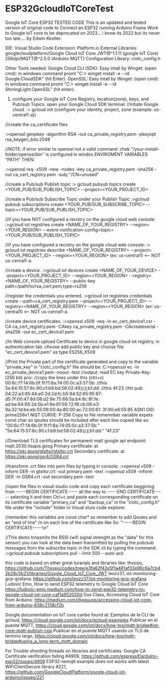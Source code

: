 # ESP32GcloudIoTCoreTest
 Google IoT Core ESP32 TESTED CODE
 This is an updated and tested version of original code to Connect an ESP32 running Arduino Frame Work to Google IoT core to be deprecated on 2023... i know its 2022 but its never too late.... 
 by Edwin Kestler.

 IDE: Visual Studio Code
 Extension: Platform.io
 External Libraries: 
            googlecloudplatform/Google Cloud IoT Core JWT@^1.1.11 (google IoT Core)
	        256dpi/MQTT@^2.5.0 (Arduino MQTT)
 Configuration Library:
            ciotc_config.h
 
 Other Tools needed: 
        Google Cloud CLI (SDK):
                                Easy intall by Winget: (open cmd): in windows command promt "C:> winget install -e --id Google.CloudSDK" (hit Enter).
        OpenSSL: 
                                Easy intall by Winget: (open cmd):  in windows command promt "C:> winget install -e --id ShiningLight.OpenSSL" (hit enter).
        
1) configure your Google IoT Core Registry, location(zone), keys, and Pub/sub Topics.
open your Google Cloud SDK terminal:
 //intiate Google cloud. 
 :> gcloud init 
 (configure your identity, project, zone (example: us-central1-a))

 //create the ca_certificate files 
 
 :>openssl genpkey -algorithm RSA -out ca_private_registry.pem -pkeyopt rsa_keygen_bits:2048

 //NOTE: if error similar to openssl not a valid command: chek "/your-install-folder/openssl/bin" is configured in windos ENVIROMENT VARIABLES "PATH" THEN:

  :>openssl req -x509 -new -nodes -key ca_private_registry.pem -sha256 -out ca_cert_registry.pem -subj "/CN=unused"
 
 //create a Pub/sub Publish topic
 :> gcloud pubsub topics create <YOUR_PUB/SUB_PUBLISH_TOPIC> --project=<YOUR_PROJECT_ID>

 //create a Pub/sub Subscribe Topic under your Publish Topic
 :>gcloud pubsub subscriptions create <YOUR_PUB/SUB_SUBSCRIBE_TOPIC> --topic=<YOUR_PUB/SUB_PUBLISH_TOPIC>

 //if you have NOT configured a recistry on the google cloud web console:
 :>gcloud iot registries create <NAME_OF_YOUR_REGISTRY> --region=<YOUR_REGION> --event-notification-config=topic=<YOUR_PUB/SUB_PUBLISH_TOPIC>

 //if you have configured a recistry on the google cloud web console:
  :> gcloud iot registries describe <NAME_OF_YOUR_REGISTRY> --project=<YOUR_PROJECT_ID>  --region=<YOUR_REGION> (ex: us-central1) <-- NOT us-cenral1-a.

  //create a device.
  :>gcloud iot devices create <NAME_OF_YOUR_DEVICE> --project=<YOUR_PROJECT_ID> --region=<YOUR_REGION> --registry=<NAME_OF_YOUR_REGISTRY> --public-key path=/path/to/rsa_cert.pem,type=rs256

//register the credentials you entered. 
 :>gcloud iot registries credentials create --path=ca_cert_registry.pem  --project=<YOUR_PROJECT_ID>  --registry=<NAME_OF_YOUR_REGISTRY> --region=<YOUR_REGION> (ex: us-central1) <-- NOT us-cenral1-a.

 //create device certificates.
 :>openssl x509 -req -in ec_cert_device1.csr -CA ca_cert_registry.pem -CAkey ca_private_registry.pem -CAcreateserial -sha256 -out ec_cert_device1.pem

 //In Web console upload Certificate to device in google cloud iot registry, in authentication tab. choose add public key and choose file:
 "ec_cert_device1.pem" as type ES256_X509

//Print the Private part of the certificate generated and copy to the variable "private_key" in "ciotc_config.h" file 
should be:
        C:\>openssl ec -in ec_private_device1.pem -noout -text
        //output:
        read EC key
        Private-Key: (256 bit)
        priv:                                               //copy the lines under this (ctrl+c)
            00:6c:f7:14:6b:0f:1f:f1:8a:74:05:0c:a3:37:5b:   //this
            5e:64:15:57:6c:90:c1:b9:bd:58:02:49:de:b1:dd:   //this
            4f:23                                           //thi
        pub:
            04:22:a3:85:44:e0:2d:2d:fc:b5:94:52:65:95:87:
            d5:7f:00:47:8d:08:d2:9e:75:66:5a:b4:8c:8f:fe:
            ad:be:64:65:2d:5b:e1:9e:91:59:72:f8:cb:06:e3:
            9a:32:1d:be:eb:55:09:00:4a:80:00:ac:72:00:61:
            3f:90:e6:55:85
        ASN1 OID: prime256v1
        NIST CURVE: P-256
Copy to file rememnber variable expets const char so qoutes should be included after each line copied like so:
            "00:6c:f7:14:6b:0f:1f:f1:8a:74:05:0c:a3:37:5b:"
            "5e:64:15:57:6c:90:c1:b9:bd:58:02:49:de:b1:dd:"
            "4f:23"

//Download TLS certificates for permanent mqtt google api endpoint: mqtt.2030.ltsapis.goog
Primary certificate: at https://pki.goog/gtsltsr/gtsltsr.crt 
Secondary certificate: at https://pki.goog/gsr4/GSR4.crt

//transform .crt files into pem files by typing in console:
:>openssl x509 -inform DER -in gtsltsr.crt -out primary.pem -text
:>openssl x509 -inform DER -in GSR4.crt -out secondary.pem -text

//open the files in visual studio code and copy each certificate beggining from -----BEGIN CERTIFICATE----- all the way to -----END CERTIFICATE----- selecting it and then Ctrl+c and paste each corresponding certificate on its certificate variable "primary_ca" and "backup_ca" in the "ciotc_config.h" file under the "include" folder in Visual stuio code explorer. 

//remenber this variables are const char* so remember to add Qoutes and an "end of line" /n on each line of the certificate like So:
            "-----BEGIN CERTIFICATE-----\n"

//This demo trnasmits the RSSI (wifi signal strenght as the "data" for this sensor) you can look at the data been transmitted by pulling the pub/sub messages from the subscribe topic in the SDK cli by typing the command:
:>gcloud pubsub subscriptions pull --limit 500 --auto-ack <your-subscription-name>

this code is based on other great turarials and libraries like:
thxssio, https://github.com/Thxssio/codes/tree/e3fa62f42e5f1a481af33e96c6a7cb42b28c5b21/libraries/Google_Cloud_IoT_Core_JWT
leozz37, iot-monitoring-gcp-grafana: https://github.com/leozz37/iot-monitoring-gcp-grafana
Ludovic Emo, How to send ESP32 telemetry to Google Cloud IoT Core https://ludovic-emo.medium.com/how-to-send-esp32-telemetry-to-google-cloud-iot-core-caf1a952020d
Gus Class, Accessing Cloud IoT Core from Arduino: https://medium.com/@gguuss/accessing-cloud-iot-core-from-arduino-838c2138cf2b

Google documentation on IoT core canbe found at:
Ejemplos de la CLI de gcloud, https://cloud.google.com/iot/docs/gcloud-examples
Publicar en el puente MQTT,  https://cloud.google.com/iot/docs/how-tos/mqtt-bridge#iot-core-mqtt-publish-cpp
Publicar en el puente MQTT usando un TLS de termino largo, https://cloud.google.com/iot/docs/how-tos/mqtt-bridge#using_a_long-term_mqtt_domain

For Trouble shooting threads on libraries and certificates:
Google CA Certificate verification failing #4909, https://github.com/espressif/arduino-esp32/issues/4909
ESP32-lwmqtt example does not works with latest WiFiClientSecure library #221, https://github.com/GoogleCloudPlatform/google-cloud-iot-arduino/issues/221














